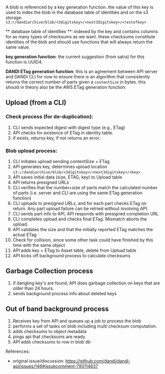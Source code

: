 A blob is referenced by a key generation function. the value of this key is used to index the blob in the database table of identities and on the s3 storage. `s3://dandiarchive/blob/<3digitskey>/<next3digitskey>/<restofkey>`

** database table of identities **: indexed by the key and contains columns for as many types of checksums as we want. these checksums constitute identities of the blob and should use functions that will always return the same value.

**key generation function**: the current suggestion (from satra) for this function is UUID4.

**DANDI ETag generation function**: this is an agreement between API server and DANDI CLI for now to ensure there is an algorithm that consistently returns the correct number of parts given a `contentSize` in bytes. this should in theory also be the AWS ETag generation function.

## Upload (from a CLI)

### Check process (for de-duplication):
1. CLI sends expected digest with digest type (e.g., ETag)
2. API checks for existence of ETag in identity table.
3. if exists, returns key, if not returns an error.

### Blob upload process:
1. CLI initiates upload sending contentSize + ETag
2. API generates key, determines upload location `s3://dandiarchive/blob/<3digitskey>/<next3digitskey>/<key>`
4. API saves initial data (size, ETAG, key) to Upload table
3. API returns presigned URLs
4. CLI verifies that the number+size of parts match the calculated number of parts (i.e. server and CLI are using the same ETag generation function)
5. CLI uploads to presigned URLs, and for each part checks ETag on return. Any part upload failure can be retried without involving API.
6. CLI sends part info to API, API responds with presigned completion URL
7. CLI completes upload and checks final ETag. Mismatch aborts the upload.
8. API validates the size and that the initially reported ETag matches the actual ETag
9. Check for collision, since some other task could have finished by this time with the same object
10. API adds key + ETag to Asset table, delete from Upload table
11. API kicks off background process to calculate checksums

## Garbage Collection process

1. if dangling key's are found, API does garbage collection on keys that are older than 24 hours.
2. sends background process info about deleted keys

## Out of band background process

1. Receives key from API and queues up a job to process the blob
2. performs a set of tasks on blob including multi checksum computation.
3. adds checksums to object metadata
4. pings api that checksums are ready
5. API adds checksums to row in blob db

References:

- original issue/discussion: https://github.com/dandi/dandi-api/issues/146#issuecomment-793114637
